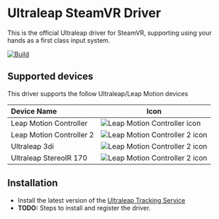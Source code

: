 # Ultraleap SteamVR Driver

This is the official Ultraleap driver for SteamVR, supporting using your hands as a first class input system.

[![Build](https://github.com/rblenkinsopp/driver_ultraleap/actions/workflows/build.yml/badge.svg)](https://github.com/rblenkinsopp/driver_ultraleap/actions/workflows/build.yml)

## Supported devices

This driver supports the follow Ultraleap/Leap Motion devices

| Device Name              | Icon                                                                      |
|:-------------------------|---------------------------------------------------------------------------|
| Leap Motion Controller   | ![Leap Motion Controller icon](resources/icons/lmc_status_ready.png)      |
| Leap Motion Controller 2 | ![Leap Motion Controller 2 icon](resources/icons/lmc2_status_ready.png)   |
| Ultraleap 3di            | ![Leap Motion Controller 2 icon](resources/icons/3di_status_ready.png)    |
| Ultraleap StereoIR 170   | ![Leap Motion Controller 2 icon](resources/icons/sir170_status_ready.png) |

## Installation

- Install the latest version of the [Ultraleap Tracking Service](https://developer.leapmotion.com/tracking-software-download)
- **TODO:** Steps to install and register the driver.


